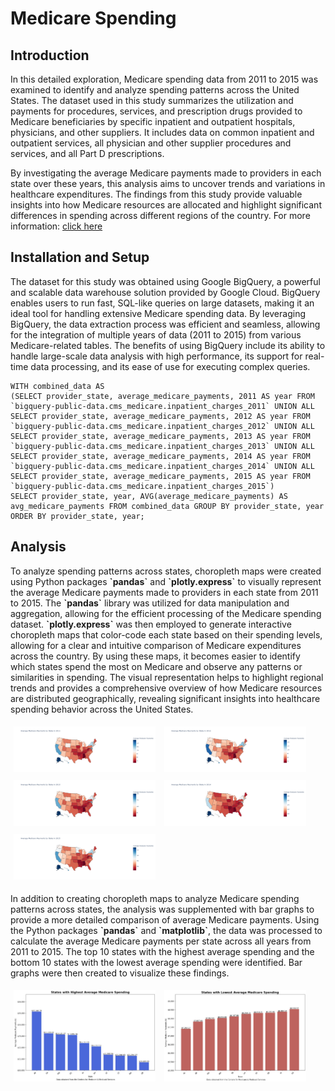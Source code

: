 <!DOCTYPE html>
<html>
    <h1>Medicare Spending</h1>
    <section id='Introduction'>
    <h2>Introduction</h2>
        <p>
In this detailed exploration, Medicare spending data from 2011 to 2015 was examined to identify and analyze spending patterns across the United States. The dataset used in this study summarizes the utilization and payments for procedures, services, and prescription drugs provided to Medicare beneficiaries by specific inpatient and outpatient hospitals, physicians, and other suppliers. It includes data on common inpatient and outpatient services, all physician and other supplier procedures and services, and all Part D prescriptions.
    
By investigating the average Medicare payments made to providers in each state over these years, this analysis aims to uncover trends and variations in healthcare expenditures. The findings from this study provide valuable insights into how Medicare resources are allocated and highlight significant differences in spending across different regions of the country. For more information: <a href="https://data.cms.gov/tools">click here</a>
</p>
    </section>
    <section id='setup'>
        <h2>Installation and Setup</h2>
        <p> The dataset for this study was obtained using Google BigQuery, a powerful and scalable data warehouse solution provided by Google Cloud. BigQuery enables users to run fast, SQL-like queries on large datasets, making it an ideal tool for handling extensive Medicare spending data. By leveraging BigQuery, the data extraction process was efficient and seamless, allowing for the integration of multiple years of data (2011 to 2015) from various Medicare-related tables. The benefits of using BigQuery include its ability to handle large-scale data analysis with high performance, its support for real-time data processing, and its ease of use for executing complex queries.
        </p>

<!-- Gets data from 2011 to 2015 -->
    WITH combined_data AS 
    (SELECT provider_state, average_medicare_payments, 2011 AS year FROM `bigquery-public-data.cms_medicare.inpatient_charges_2011` UNION ALL 
    SELECT provider_state, average_medicare_payments, 2012 AS year FROM `bigquery-public-data.cms_medicare.inpatient_charges_2012` UNION ALL 
    SELECT provider_state, average_medicare_payments, 2013 AS year FROM `bigquery-public-data.cms_medicare.inpatient_charges_2013` UNION ALL 
    SELECT provider_state, average_medicare_payments, 2014 AS year FROM `bigquery-public-data.cms_medicare.inpatient_charges_2014` UNION ALL 
    SELECT provider_state, average_medicare_payments, 2015 AS year FROM `bigquery-public-data.cms_medicare.inpatient_charges_2015`) 
    SELECT provider_state, year, AVG(average_medicare_payments) AS avg_medicare_payments FROM combined_data GROUP BY provider_state, year ORDER BY provider_state, year;
</section>

<section id='Analysis'>
    <h2>Analysis</h2>
<p>
    To analyze spending patterns across states, choropleth maps were created using Python packages <strong>`pandas`</strong> and <strong>`plotly.express`</strong> to visually represent the average Medicare payments made to providers in each state from 2011 to 2015. The <strong>`pandas`</strong> library was utilized for data manipulation and aggregation, allowing for the efficient processing of the Medicare spending dataset. <strong>`plotly.express`</strong> was then employed to generate interactive choropleth maps that color-code each state based on their spending levels, allowing for a clear and intuitive comparison of Medicare expenditures across the country. By using these maps, it becomes easier to identify which states spend the most on Medicare and observe any patterns or similarities in spending. The visual representation helps to highlight regional trends and provides a comprehensive overview of how Medicare resources are distributed geographically, revealing significant insights into healthcare spending behavior across the United States.
</p>

<img src='map_2011.jpg' />
<img src='map_2012.jpg' />
<img src='map_2013.jpg' />
<img src='map_2014.jpg' />
<img src='map_2015.jpg' />

<head>
    <style>
        img {
            width: 45%; /* Adjust the width as needed */
            margin: 5px; /* Add some margin between the images */
            display: inline-block; /* Display the images inline */
        }
    </style>
</head>
<body>
    <p>
        In addition to creating choropleth maps to analyze Medicare spending patterns across states, the analysis was supplemented with bar graphs to provide a more detailed comparison of average Medicare payments. Using the Python packages <b>`pandas`</b> and <b>`matplotlib`</b>, the data was processed to calculate the average Medicare payments per state across all years from 2011 to 2015. The top 10 states with the highest average spending and the bottom 10 states with the lowest average spending were identified. Bar graphs were then created to visualize these findings.
    </p>

<div>
        <img src='highest.jpg' alt='Highest Average Medicare Spending' />
        <img src='lowest.jpg' alt='Lowest Average Medicare Spending' />
</div>
</body>

</section>
</html>




